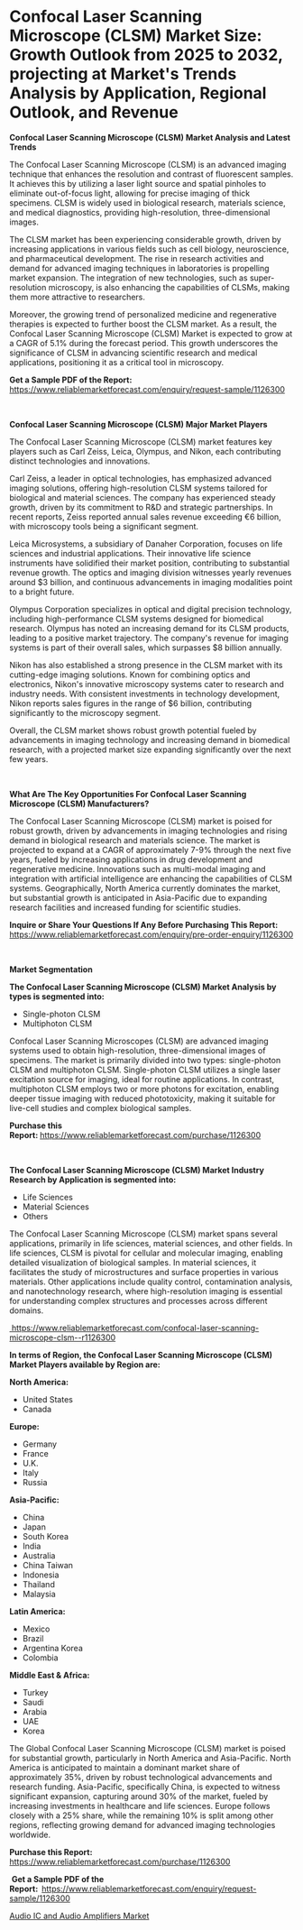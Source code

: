 <p><h1>Confocal Laser Scanning Microscope (CLSM) Market Size: Growth Outlook from 2025 to 2032, projecting at Market's Trends Analysis by Application, Regional Outlook, and Revenue</h1></p><p><strong>Confocal Laser Scanning Microscope (CLSM) Market Analysis and Latest Trends</strong></p>
<p><p>The Confocal Laser Scanning Microscope (CLSM) is an advanced imaging technique that enhances the resolution and contrast of fluorescent samples. It achieves this by utilizing a laser light source and spatial pinholes to eliminate out-of-focus light, allowing for precise imaging of thick specimens. CLSM is widely used in biological research, materials science, and medical diagnostics, providing high-resolution, three-dimensional images.</p><p>The CLSM market has been experiencing considerable growth, driven by increasing applications in various fields such as cell biology, neuroscience, and pharmaceutical development. The rise in research activities and demand for advanced imaging techniques in laboratories is propelling market expansion. The integration of new technologies, such as super-resolution microscopy, is also enhancing the capabilities of CLSMs, making them more attractive to researchers.</p><p>Moreover, the growing trend of personalized medicine and regenerative therapies is expected to further boost the CLSM market. As a result, the Confocal Laser Scanning Microscope (CLSM) Market is expected to grow at a CAGR of 5.1% during the forecast period. This growth underscores the significance of CLSM in advancing scientific research and medical applications, positioning it as a critical tool in microscopy.</p></p>
<p><strong>Get a Sample PDF of the Report:&nbsp;</strong> <a href="https://www.reliablemarketforecast.com/enquiry/request-sample/1126300?utm_campaign=1134&utm_medium=2&utm_source=Github&utm_content=ia&utm_term=12022025&utm_id=confocal-laser-scanning-microscope-clsm">https://www.reliablemarketforecast.com/enquiry/request-sample/1126300</a></p>
<p>&nbsp;</p>
<p><strong>Confocal Laser Scanning Microscope (CLSM) Major Market Players</strong></p>
<p><p>The Confocal Laser Scanning Microscope (CLSM) market features key players such as Carl Zeiss, Leica, Olympus, and Nikon, each contributing distinct technologies and innovations. </p><p>Carl Zeiss, a leader in optical technologies, has emphasized advanced imaging solutions, offering high-resolution CLSM systems tailored for biological and material sciences. The company has experienced steady growth, driven by its commitment to R&D and strategic partnerships. In recent reports, Zeiss reported annual sales revenue exceeding €6 billion, with microscopy tools being a significant segment.</p><p>Leica Microsystems, a subsidiary of Danaher Corporation, focuses on life sciences and industrial applications. Their innovative life science instruments have solidified their market position, contributing to substantial revenue growth. The optics and imaging division witnesses yearly revenues around $3 billion, and continuous advancements in imaging modalities point to a bright future.</p><p>Olympus Corporation specializes in optical and digital precision technology, including high-performance CLSM systems designed for biomedical research. Olympus has noted an increasing demand for its CLSM products, leading to a positive market trajectory. The company's revenue for imaging systems is part of their overall sales, which surpasses $8 billion annually.</p><p>Nikon has also established a strong presence in the CLSM market with its cutting-edge imaging solutions. Known for combining optics and electronics, Nikon's innovative microscopy systems cater to research and industry needs. With consistent investments in technology development, Nikon reports sales figures in the range of $6 billion, contributing significantly to the microscopy segment.</p><p>Overall, the CLSM market shows robust growth potential fueled by advancements in imaging technology and increasing demand in biomedical research, with a projected market size expanding significantly over the next few years.</p></p>
<p>&nbsp;</p>
<p><strong>What Are The Key Opportunities For Confocal Laser Scanning Microscope (CLSM) Manufacturers?</strong></p>
<p><p>The Confocal Laser Scanning Microscope (CLSM) market is poised for robust growth, driven by advancements in imaging technologies and rising demand in biological research and materials science. The market is projected to expand at a CAGR of approximately 7-9% through the next five years, fueled by increasing applications in drug development and regenerative medicine. Innovations such as multi-modal imaging and integration with artificial intelligence are enhancing the capabilities of CLSM systems. Geographically, North America currently dominates the market, but substantial growth is anticipated in Asia-Pacific due to expanding research facilities and increased funding for scientific studies.</p></p>
<p><strong>Inquire or Share Your Questions If Any Before Purchasing This Report:</strong> <a href="https://www.reliablemarketforecast.com/enquiry/pre-order-enquiry/1126300?utm_campaign=1134&utm_medium=2&utm_source=Github&utm_content=ia&utm_term=12022025&utm_id=confocal-laser-scanning-microscope-clsm">https://www.reliablemarketforecast.com/enquiry/pre-order-enquiry/1126300</a></p>
<p>&nbsp;</p>
<p><strong>Market Segmentation</strong></p>
<p><strong>The Confocal Laser Scanning Microscope (CLSM) Market Analysis by types is segmented into:</strong></p>
<p><ul><li>Single-photon CLSM</li><li>Multiphoton CLSM</li></ul></p>
<p><p>Confocal Laser Scanning Microscopes (CLSM) are advanced imaging systems used to obtain high-resolution, three-dimensional images of specimens. The market is primarily divided into two types: single-photon CLSM and multiphoton CLSM. Single-photon CLSM utilizes a single laser excitation source for imaging, ideal for routine applications. In contrast, multiphoton CLSM employs two or more photons for excitation, enabling deeper tissue imaging with reduced phototoxicity, making it suitable for live-cell studies and complex biological samples.</p></p>
<p><strong>Purchase this Report:&nbsp;</strong><a href="https://www.reliablemarketforecast.com/purchase/1126300?utm_campaign=1134&utm_medium=2&utm_source=Github&utm_content=ia&utm_term=12022025&utm_id=confocal-laser-scanning-microscope-clsm">https://www.reliablemarketforecast.com/purchase/1126300</a></p>
<p>&nbsp;</p>
<p><strong>The Confocal Laser Scanning Microscope (CLSM) Market Industry Research by Application is segmented into:</strong></p>
<p><ul><li>Life Sciences</li><li>Material Sciences</li><li>Others</li></ul></p>
<p><p>The Confocal Laser Scanning Microscope (CLSM) market spans several applications, primarily in life sciences, material sciences, and other fields. In life sciences, CLSM is pivotal for cellular and molecular imaging, enabling detailed visualization of biological samples. In material sciences, it facilitates the study of microstructures and surface properties in various materials. Other applications include quality control, contamination analysis, and nanotechnology research, where high-resolution imaging is essential for understanding complex structures and processes across different domains.</p></p>
<p><a href="https://www.reliablemarketforecast.com/confocal-laser-scanning-microscope-clsm--r1126300?utm_campaign=1134&utm_medium=2&utm_source=Github&utm_content=ia&utm_term=12022025&utm_id=confocal-laser-scanning-microscope-clsm">&nbsp;https://www.reliablemarketforecast.com/confocal-laser-scanning-microscope-clsm--r1126300</a></p>
<p><strong>In terms of Region, the Confocal Laser Scanning Microscope (CLSM) Market Players available by Region are:</strong></p>
<p>
    <p> <strong> North America: </strong>
        <ul>
            <li>United States</li>
            <li>Canada</li>
        </ul>
        </p> 
    <p> <strong> Europe: </strong>
        <ul>
            <li>Germany</li>
            <li>France</li>
            <li>U.K.</li>
            <li>Italy</li>
            <li>Russia</li>
        </ul>
        </p> 
    <p> <strong> Asia-Pacific: </strong>
        <ul>
            <li>China</li>
            <li>Japan</li>
            <li>South Korea</li>
            <li>India</li>
            <li>Australia</li>
            <li>China Taiwan</li>
            <li>Indonesia</li>
            <li>Thailand</li>
            <li>Malaysia</li>
        </ul>
        </p> 
    <p> <strong> Latin America: </strong>
        <ul>
            <li>Mexico</li>
            <li>Brazil</li>
            <li>Argentina Korea</li>
            <li>Colombia</li>
        </ul>
        </p> 
    <p> <strong> Middle East & Africa: </strong>
        <ul>
            <li>Turkey</li>
            <li>Saudi</li>
            <li>Arabia</li>
            <li>UAE</li>
            <li>Korea</li>
        </ul>
    </p>
    </p>
<p><p>The Global Confocal Laser Scanning Microscope (CLSM) market is poised for substantial growth, particularly in North America and Asia-Pacific. North America is anticipated to maintain a dominant market share of approximately 35%, driven by robust technological advancements and research funding. Asia-Pacific, specifically China, is expected to witness significant expansion, capturing around 30% of the market, fueled by increasing investments in healthcare and life sciences. Europe follows closely with a 25% share, while the remaining 10% is split among other regions, reflecting growing demand for advanced imaging technologies worldwide.</p></p>
<p><strong>Purchase this Report: </strong><a href="https://www.reliablemarketforecast.com/purchase/1126300?utm_campaign=1134&utm_medium=2&utm_source=Github&utm_content=ia&utm_term=12022025&utm_id=confocal-laser-scanning-microscope-clsm">https://www.reliablemarketforecast.com/purchase/1126300</a></p>
<p>&nbsp;<strong>Get a Sample PDF of the Report:&nbsp;&nbsp;</strong><a href="https://www.reliablemarketforecast.com/enquiry/request-sample/1126300?utm_campaign=1134&utm_medium=2&utm_source=Github&utm_content=ia&utm_term=12022025&utm_id=confocal-laser-scanning-microscope-clsm">https://www.reliablemarketforecast.com/enquiry/request-sample/1126300</a></p>
<p><strong></strong></p>
<p><p><a href="https://github.com/BryceTownsendr/Market-Research-Report-List-7/blob/main/audio-ic-and-audio-amplifiers-market.md?utm_campaign=1134&utm_medium=2&utm_source=Github&utm_content=ia&utm_term=12022025&utm_id=confocal-laser-scanning-microscope-clsm">Audio IC and Audio Amplifiers Market</a></p></p>